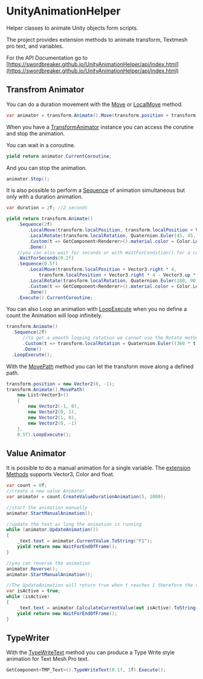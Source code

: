 # UnityAnimationHelper
Helper classes to animate Unity objects form scripts.

The project provides extension methods to animate transform, Textmesh pro text, and variables.

For the API Documentation go to [https://swordbreaker.github.io/UnityAnimationHelper/api/index.html](https://swordbreaker.github.io/UnityAnimationHelper/api/index.html)

## Transfrom Animator

You can do a duration movement with the [Move](https://swordbreaker.github.io/UnityAnimationHelper./api/AnimationHelpers.TransformAnimator.html#AnimationHelpers_TransformAnimator_Move_Vector3_System_Single_Func_System_Single_System_Single__) or [LocalMove](https://swordbreaker.github.io/UnityAnimationHelper/api/AnimationHelpers.TransformAnimator.html#AnimationHelpers_TransformAnimator_LocalMove_Vector3_System_Single_Func_System_Single_System_Single__) method.

```c#
var animator = transform.Animate().Move(transform.position + transform.right * 2, 2f).Execute();
```

When you have a [TransformAnimator](https://swordbreaker.github.io/UnityAnimationHelper/api/AnimationHelpers.TransformAnimator.html) instance you can access the corutine and stop the animation.

You can wait in a coroutine.
```c#
yield return animator.CurrentCoroutine;
```

And you can stop the animation.
```c#
animator.Stop();
```


It is also possible to perform a [Sequence](https://swordbreaker.github.io/UnityAnimationHelper/api/AnimationHelpers.TransformAnimator.html#AnimationHelpers_TransformAnimator_Sequence_System_Single_) of animation simultaneous but only with a duration animation.
```c#
var duration = 2f; //2 seconds

yield return transform.Animate()
    .Sequence(2f)
        .LocalMove(transform.localPosition, transform.localPosition + Vector3.right * 4)
        .LocalRotate(transform.localRotation, Quaternion.Euler(45, 45, 0))
        .Custom(t => GetComponent<Renderer>().material.color = Color.Lerp(Color.red, Color.blue, t))
        .Done()
    //you can also wait for seconds or with WaitForCondition() for a condition to be true.
    .WaitForSeconds(0.2f)
    .Sequence(0.5f)
        .LocalMove(transform.localPosition + Vector3.right * 4,
            transform.localPosition + Vector3.right * 4 - Vector3.up * 4)
        .LocalRotate(transform.localRotation, Quaternion.Euler(180, 90, 0))
        .Custom(t => GetComponent<Renderer>().material.color = Color.Lerp(Color.blue, Color.green, t))
        .Done()
    .Execute().CurrentCoroutine;
```

You can also Loop an animation with [LoopExecute](https://swordbreaker.github.io/UnityAnimationHelper/api/AnimationHelpers.TransformAnimator.html#AnimationHelpers_TransformAnimator_LoopExecute) when you no define a count the Animation will loop infinitely.

```c#
transform.Animate()
  .Sequence(2f)
      //to get a smooth looping rotation we cannot use the Rotate method.
      .Custom(t => transform.localRotation = Quaternion.Euler((360 * t), (360 * t), (360 * t))) 
      .Done()
  .LoopExecute();
```

With the [MovePath](https://swordbreaker.github.io/UnityAnimationHelper/api/AnimationHelpers.TransformAnimator.html#AnimationHelpers_TransformAnimator_MovePath_IList_Vector3__IList_System_Single__Func_System_Single_System_Single__) method you can let the transform move along a defined path.

```c#
transform.position = new Vector2(0, -1);
transform.Animate().MovePath(
    new List<Vector3>()
    {
        new Vector2(-1, 0),
        new Vector2(0, 1),
        new Vector2(1, 0),
        new Vector2(0, -1)
    },
    0.5f).LoopExecute();
  ```
  
## Value Animator
It is possible to do a manual animation for a single variable. The [extension Methods](https://swordbreaker.github.io/UnityAnimationHelper/api/AnimationHelpers.ValueAnimationExtentions.html) supports Vector3, Color and float.

```c#
var count = 0f;
//create a new value Animator
var animator = count.CreateValueDurationAnimation(5, 1000);

//start the animation manually
animator.StartManualAnimation();

//update the text as long the animation is running
while (animator.UpdateAnimation())
{
    _text.text = animator.CurrentValue.ToString("F1");
    yield return new WaitForEndOfFrame();
}

//you can reverse the animation
animator.Reverse();
animator.StartManualAnimation();

//The UpdateAnimation will return true when t reaches 1 therefore the value will never be 0. Use CalculateCurrentValue to prevent this issue.
var isActive = true;
while (isActive)
{
    _text.text = animator.CalculateCurrentValue(out isActive).ToString("F1");
    yield return new WaitForEndOfFrame();
}
```
 
 
## TypeWriter

With the [TypeWriteText](https://swordbreaker.github.io/UnityAnimationHelper/api/AnimationHelpers.TmpProExtention.html) method you can produce a Type Write style animation for Text Mesh Pro text.

```c#
GetComponent<TMP_Text>().TypeWriteText(0.1f, 1f).Execute();
```
